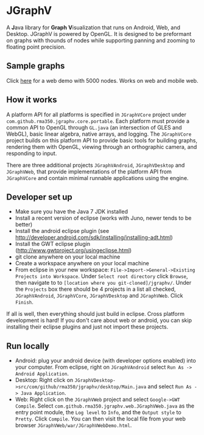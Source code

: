 # JGraphV
A **J**ava library for **Graph** **V**isualization that runs on Android, Web, and Desktop.  JGraphV is powered by OpenGL.  It is designed to be preformant on graphs with thounds of nodes while supporting panning and zooming to floating point precision.

## Sample graphs

Click [here](http://rma350.github.io/graph/KidneyXWeb.html) for a web demo with 5000 nodes.  Works on web and mobile web.

## How it works

A platform API for all platforms is specified in `JGraphVCore` project under `com.github.rma350.jgraphv.core.portable`.  Each platform must provide a common API to OpenGL through `GL.java` (an intersection of GLES and WebGL), basic linear algebra, native arrays, and logging.  The `JGraphVCore` project builds on this platform API to provide basic tools for building graphs, rendering them with OpenGL, viewing through an orthographic camera, and responding to input.

There are three additional projects `JGraphVAndroid`, `JGraphVDesktop` and `JGraphVWeb`, that provide implementations of the platform API from `JGraphVCore` and contain minimal runnable applications using the engine.

## Developer set up

* Make sure you have the Java 7 JDK installed
* Install a recent version of eclipse (works with Juno, newer tends to be better)
* Install the android eclipse plugin (see http://developer.android.com/sdk/installing/installing-adt.html)
* Install the GWT eclipse plugin (http://www.gwtproject.org/usingeclipse.html)
* git clone anywhere on your local machine
* Create a workspace anywhere on your local machine
* From eclipse in your new workspace: `File->Import->General->Existing Projects into Workspace`.  Under `Select root directory` click `Browse`, then navigate to to `[location where you git-cloned]/jgraphv/`.  Under the `Projects` box there should be 4 projects in a list all checked, `JGraphVAndroid`, `JGraphVCore`, `JGraphVDesktop` and `JGraphVWeb`.  Click `Finish`.

If all is well, then everything should just build in eclipse.  Cross platform development is hard!  If you don't care about web or android, you can skip installing their eclipse plugins and just not import these projects.


## Run locally

* Android: plug your android device (with developer options enabled) into your computer.  From eclipse, right on `JGraphVAndroid` select `Run As -> Android Application`.
* Desktop: Right click on `JGraphVDesktop->src/com/github/rma350/jgraphv/desktop/Main.java` and select `Run As -> Java Application`.
* Web: Right click on the `JGraphVWeb` project and select `Google->GWT Compile`.  Select `com.github.rma350.jgraphv.web.JGraphVWeb.java` as the entry point module, the `Log level` to `Info`, and the `Output style` to `Pretty`.  Click `Compile`.  You can then visit the local file from your web browser `JGraphVWeb/war/JGraphVWebDemo.html`.
